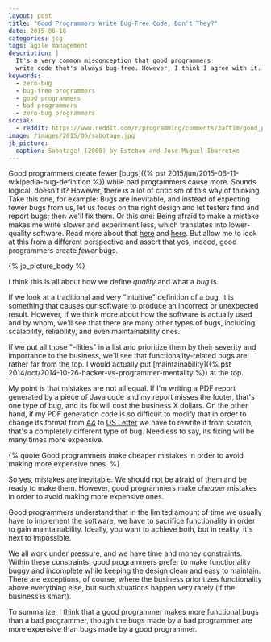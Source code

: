 ```yaml
---
layout: post
title: "Good Programmers Write Bug-Free Code, Don't They?"
date: 2015-06-18
categories: jcg
tags: agile management
description: |
  It's a very common misconception that good programmers
  write code that's always bug-free. However, I think I agree with it.
keywords:
  - zero-bug
  - bug-free programmers
  - good programmers
  - bad programmers
  - zero-bug programmers
social:
  - reddit: https://www.reddit.com/r/programming/comments/3aftim/good_programmers_write_bugfree_code_dont_they/
image: /images/2015/06/sabotage.jpg
jb_picture:
  caption: Sabotage! (2000) by Esteban and Jose Miguel Ibarretxe
---
```


Good programmers create fewer
[bugs]({% pst 2015/jun/2015-06-11-wikipedia-bug-definition %})
while bad programmers cause more. Sounds
logical, doesn't it? However, there is a lot of criticism of this way of
thinking. Take this one, for example: Bugs are inevitable, and
instead of expecting fewer bugs from us, let us focus on the right design
and let testers find and report bugs; then we'll fix them. Or this one:
Being afraid to make a mistake makes me write slower and experiment less,
which translates into lower-quality software. Read more about that
[here](http://programmers.stackexchange.com/questions/41248) and
[here](https://www.joelonsoftware.com/articles/fog0000000067.html).
But allow me to look at this from a different perspective and assert
that yes, indeed, good programmers create _fewer_ bugs.

<!--more-->

{% jb_picture_body %}

I think this is all about how we define _quality_ and what a _bug_ is.

If we look at a traditional and very "intuitive" definition of a bug,
it is something that causes our software to produce an incorrect
or unexpected result. However, if we think more about how the
software is actually used and by whom, we'll see that there are many other
types of bugs, including scalability, reliability, and even
maintainability ones.

If we put all those "-ilities" in a list and prioritize them by
their severity and importance to the business, we'll see that
functionality-related bugs are rather far from the top.
I would actually put [maintainability]({% pst 2014/oct/2014-10-26-hacker-vs-programmer-mentality %})
at the top.

My point is that mistakes are not all equal. If I'm writing a PDF report
generated by a piece of Java code and my report misses the footer, that's one
type of bug, and its fix will cost the business X dollars.
On the other hand, if my PDF generation code is so difficult to modify that
in order to change its format from [A4](https://en.wikipedia.org/wiki/Paper_size) to
[US Letter](https://en.wikipedia.org/wiki/Letter_%28paper_size%29) we have
to rewrite it from scratch, that's a completely different type of bug.
Needless to say, its fixing will be many times more expensive.

{% quote Good programmers make cheaper mistakes in order to avoid making more expensive ones. %}

So yes, mistakes are inevitable. We should not be afraid of them and
be ready to make them. However, good programmers make _cheaper_ mistakes
in order to avoid making more expensive ones.

Good programmers understand that in the limited amount of time we usually
have to implement the software, we have to sacrifice functionality
in order to gain maintainability. Ideally, you want to achieve both, but
in reality, it's next to impossible.

We all work under pressure, and we have time and money constraints. Within these
constraints, good programmers prefer to make functionality buggy and incomplete
while keeping the design clean and easy to maintain. There are exceptions, of
course, where the business prioritizes functionality above everything else,
but such situations happen very rarely (if the business is smart).

To summarize, I think that a good programmer makes more
functional bugs than a bad programmer, though the bugs made by a bad programmer
are more expensive than bugs made by a good programmer.
